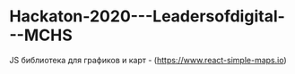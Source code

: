 # Hackaton-2020---Leadersofdigital---MCHS


JS библиотека для графиков и карт - (https://www.react-simple-maps.io)
